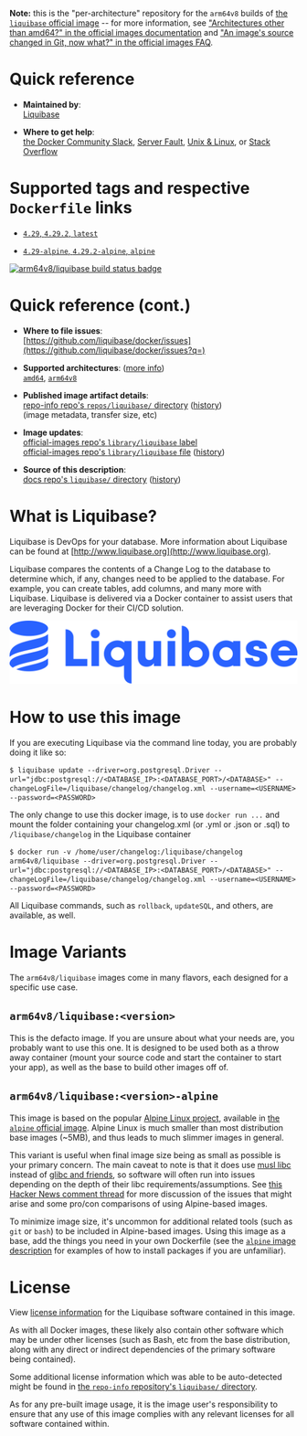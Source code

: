 <!--

********************************************************************************

WARNING:

    DO NOT EDIT "liquibase/README.md"

    IT IS AUTO-GENERATED

    (from the other files in "liquibase/" combined with a set of templates)

********************************************************************************

-->

**Note:** this is the "per-architecture" repository for the `arm64v8` builds of [the `liquibase` official image](https://hub.docker.com/_/liquibase) -- for more information, see ["Architectures other than amd64?" in the official images documentation](https://github.com/docker-library/official-images#architectures-other-than-amd64) and ["An image's source changed in Git, now what?" in the official images FAQ](https://github.com/docker-library/faq#an-images-source-changed-in-git-now-what).

# Quick reference

-	**Maintained by**:  
	[Liquibase](https://github.com/liquibase/docker)

-	**Where to get help**:  
	[the Docker Community Slack](https://dockr.ly/comm-slack), [Server Fault](https://serverfault.com/help/on-topic), [Unix & Linux](https://unix.stackexchange.com/help/on-topic), or [Stack Overflow](https://stackoverflow.com/help/on-topic)

# Supported tags and respective `Dockerfile` links

-	[`4.29`, `4.29.2`, `latest`](https://github.com/liquibase/docker/blob/13d063767623e282539b232a3a9ed19f4b3d7bbd/Dockerfile)

-	[`4.29-alpine`, `4.29.2-alpine`, `alpine`](https://github.com/liquibase/docker/blob/13d063767623e282539b232a3a9ed19f4b3d7bbd/Dockerfile.alpine)

[![arm64v8/liquibase build status badge](https://img.shields.io/jenkins/s/https/doi-janky.infosiftr.net/job/multiarch/job/arm64v8/job/liquibase.svg?label=arm64v8/liquibase%20%20build%20job)](https://doi-janky.infosiftr.net/job/multiarch/job/arm64v8/job/liquibase/)

# Quick reference (cont.)

-	**Where to file issues**:  
	[https://github.com/liquibase/docker/issues](https://github.com/liquibase/docker/issues?q=)

-	**Supported architectures**: ([more info](https://github.com/docker-library/official-images#architectures-other-than-amd64))  
	[`amd64`](https://hub.docker.com/r/amd64/liquibase/), [`arm64v8`](https://hub.docker.com/r/arm64v8/liquibase/)

-	**Published image artifact details**:  
	[repo-info repo's `repos/liquibase/` directory](https://github.com/docker-library/repo-info/blob/master/repos/liquibase) ([history](https://github.com/docker-library/repo-info/commits/master/repos/liquibase))  
	(image metadata, transfer size, etc)

-	**Image updates**:  
	[official-images repo's `library/liquibase` label](https://github.com/docker-library/official-images/issues?q=label%3Alibrary%2Fliquibase)  
	[official-images repo's `library/liquibase` file](https://github.com/docker-library/official-images/blob/master/library/liquibase) ([history](https://github.com/docker-library/official-images/commits/master/library/liquibase))

-	**Source of this description**:  
	[docs repo's `liquibase/` directory](https://github.com/docker-library/docs/tree/master/liquibase) ([history](https://github.com/docker-library/docs/commits/master/liquibase))

# What is Liquibase?

Liquibase is DevOps for your database. More information about Liquibase can be found at [http://www.liquibase.org](http://www.liquibase.org).

Liquibase compares the contents of a Change Log to the database to determine which, if any, changes need to be applied to the database. For example, you can create tables, add columns, and many more with Liquibase. Liquibase is delivered via a Docker container to assist users that are leveraging Docker for their CI/CD solution.

![logo](https://raw.githubusercontent.com/docker-library/docs/bb4f7e2d534d1c4f62ef19bc6b09489e9ba3d8cc/liquibase/logo.png)

# How to use this image

If you are executing Liquibase via the command line today, you are probably doing it like so:

```console
$ liquibase update --driver=org.postgresql.Driver --url="jdbc:postgresql://<DATABASE_IP>:<DATABASE_PORT>/<DATABASE>" --changeLogFile=/liquibase/changelog/changelog.xml --username=<USERNAME> --password=<PASSWORD>
```

The only change to use this docker image, is to use `docker run ...` and mount the folder containing your changelog.xml (or .yml or .json or .sql) to `/liquibase/changelog` in the Liquibase container

```console
$ docker run -v /home/user/changelog:/liquibase/changelog arm64v8/liquibase --driver=org.postgresql.Driver --url="jdbc:postgresql://<DATABASE_IP>:<DATABASE_PORT>/<DATABASE>" --changeLogFile=/liquibase/changelog/changelog.xml --username=<USERNAME> --password=<PASSWORD>
```

All Liquibase commands, such as `rollback`, `updateSQL`, and others, are available, as well.

# Image Variants

The `arm64v8/liquibase` images come in many flavors, each designed for a specific use case.

## `arm64v8/liquibase:<version>`

This is the defacto image. If you are unsure about what your needs are, you probably want to use this one. It is designed to be used both as a throw away container (mount your source code and start the container to start your app), as well as the base to build other images off of.

## `arm64v8/liquibase:<version>-alpine`

This image is based on the popular [Alpine Linux project](https://alpinelinux.org), available in [the `alpine` official image](https://hub.docker.com/_/alpine). Alpine Linux is much smaller than most distribution base images (~5MB), and thus leads to much slimmer images in general.

This variant is useful when final image size being as small as possible is your primary concern. The main caveat to note is that it does use [musl libc](https://musl.libc.org) instead of [glibc and friends](https://www.etalabs.net/compare_libcs.html), so software will often run into issues depending on the depth of their libc requirements/assumptions. See [this Hacker News comment thread](https://news.ycombinator.com/item?id=10782897) for more discussion of the issues that might arise and some pro/con comparisons of using Alpine-based images.

To minimize image size, it's uncommon for additional related tools (such as `git` or `bash`) to be included in Alpine-based images. Using this image as a base, add the things you need in your own Dockerfile (see the [`alpine` image description](https://hub.docker.com/_/alpine/) for examples of how to install packages if you are unfamiliar).

# License

View [license information](https://github.com/liquibase/liquibase/blob/master/LICENSE.txt) for the Liquibase software contained in this image.

As with all Docker images, these likely also contain other software which may be under other licenses (such as Bash, etc from the base distribution, along with any direct or indirect dependencies of the primary software being contained).

Some additional license information which was able to be auto-detected might be found in [the `repo-info` repository's `liquibase/` directory](https://github.com/docker-library/repo-info/tree/master/repos/liquibase).

As for any pre-built image usage, it is the image user's responsibility to ensure that any use of this image complies with any relevant licenses for all software contained within.
